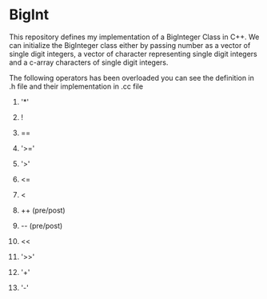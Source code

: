 # BigInt

This repository defines my implementation of a BigInteger Class in C++. We can initialize the BigInteger class either by passing number as a vector of single digit integers, a vector of character representing single digit integers and a c-array characters of single digit integers. 

The following operators has been overloaded you can see the definition in .h file and their implementation in .cc file

1) '*'

2) !

3) ==

4) '>='

5) '>'

6) <=

7) <

8) ++ (pre/post)

9) -- (pre/post)

10) <<

11) '>>'

12) '+'

13) '-'
